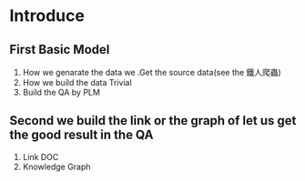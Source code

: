 #  Introduce 
## First Basic Model
1. How we genarate the data we .Get the source data(see the 鐵人爬蟲)
2. How we build the data Trivial  
3. Build the QA by PLM
## Second we build the link or the graph of let us get the good result in the QA
1. Link DOC
2. Knowledge Graph